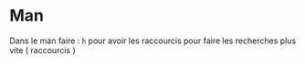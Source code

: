 # Man

Dans le man faire : `h` pour avoir les raccourcis pour faire les recherches plus vite ( raccourcis )